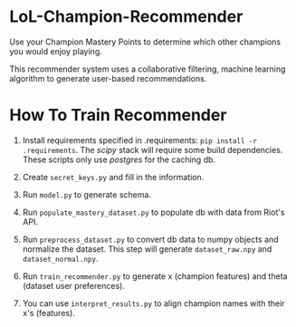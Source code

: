 # LoL-Champion-Recommender
Use your Champion Mastery Points to determine which other champions you would enjoy playing.

This recommender system uses a collaborative filtering, machine learning algorithm to generate user-based recommendations.

# How To Train Recommender
1) Install requirements specified in .requirements: `pip install -r .requirements`. The *scipy* stack
will require some build dependencies. These scripts only use *postgres* for the caching db.

2) Create `secret_keys.py` and fill in the information. 

3) Run `model.py` to generate schema.

4) Run `populate_mastery_dataset.py` to populate db with data from Riot's API.

5) Run `preprocess_dataset.py` to convert db data to numpy objects and normalize the dataset. 
This step will generate `dataset_raw.npy` and `dataset_normal.npy`.

6) Run `train_recommender.py` to generate x (champion features) and theta (dataset user preferences).

7) You can use `interpret_results.py` to align champion names with their x's (features).
